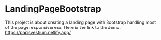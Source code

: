 # LandingPageBootstrap
This project is about creating a landing page with Bootstrap handling most of the page responsiveness.
Here is the link to the demo:
https://papisvestium.netlify.app/